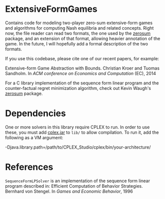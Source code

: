 ExtensiveFormGames
==================

Contains code for modeling two-player zero-sum extensive-form games and algorithms for computing Nash equilibria and related concepts. Right now, the file reader can read two formats, the one used by the [zerosum](http://www.cs.cmu.edu/~./waugh/zerosum.html) package, and an extension of that format, allowing heavier annotation of the game. In the future, I will hopefully add a formal description of the two formats.

If you use this codebase, please cite one of our recent papers, for example:

Extensive-form Game Abstraction with Bounds. Christian Kroer and Tuomas Sandholm. In _ACM conference on Economics and Computation_ (EC), 2014

For a C library implementation of the sequence form linear program and the counter-factual regret minimization algorithm, check out Kevin Waugh's [zerosum](http://www.cs.cmu.edu/~./waugh/zerosum.html) package.

Dependencies
============

One or more solvers in this library require CPLEX to run. In order to use these, you must add [cplex.jar](http://www-01.ibm.com/software/commerce/optimization/cplex-optimizer/) to `lib/` to allow compilation. To run it, add the following as a VM argument:

-Djava.library.path=/path/to/CPLEX_Studio/cplex/bin/your-architecture/

References
==========

`SequenceFormLPSolver` is an implementation of the sequence form linear program described in:
Efficient Computation of Behavior Strategies. Bernhard von Stengel. In _Games and Economic Behavior_, 1996


